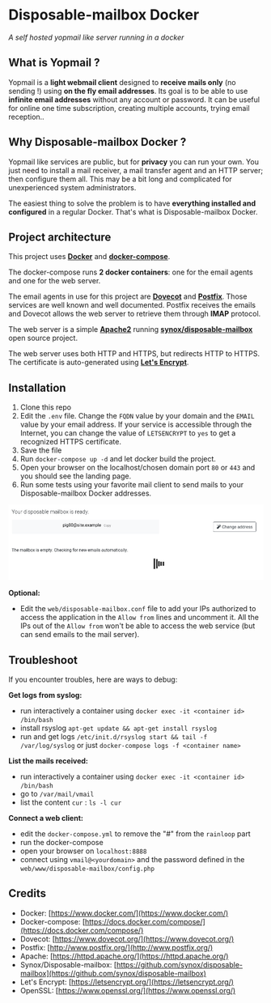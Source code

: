 # Disposable-mailbox Docker
*A self hosted yopmail like server running in a docker*

## What is Yopmail ?

Yopmail is a **light webmail client** designed to **receive mails only** (no sending !) using **on the fly email addresses**. Its goal is to be able to use **infinite email addresses** without any account or password. It can be useful for online one time subscription, creating multiple accounts, trying email reception..

## Why Disposable-mailbox Docker ?
Yopmail like services are public, but for **privacy** you can run your own. You just need to install a mail receiver, a mail transfer agent and an HTTP server; then configure them all. This may be a bit long and complicated for unexperienced system administrators.

The easiest thing to solve the problem is to have **everything installed and configured** in a regular Docker. That's what is Disposable-mailbox Docker.

## Project architecture
This project uses [**Docker**](https://www.docker.com/) and [**docker-compose**](https://docs.docker.com/compose/).

The docker-compose runs **2 docker containers**: one for the email agents and one for the web server.

The email agents in use for this project are [**Dovecot**](https://www.dovecot.org/) and [**Postfix**](http://www.postfix.org/). Those services are well known and well documented. Postfix receives the emails and Dovecot allows the web server to retrieve them through **IMAP** protocol.

The web server is a simple [**Apache2**](https://httpd.apache.org/) running [**synox/disposable-mailbox**](https://github.com/synox/disposable-mailbox) open source project.

The web server uses both HTTP and HTTPS, but redirects HTTP to HTTPS. The certificate is auto-generated using [**Let's Encrypt**](https://letsencrypt.org/).

## Installation
1. Clone this repo
2. Edit the `.env` file. Change the `FQDN` value by your domain and the `EMAIL` value by your email address. If your service is accessible through the Internet, you can change the value of `LETSENCRYPT` to `yes` to get a recognized HTTPS certificate.
3. Save the file
4. Run `docker-compose up -d` and let docker build the project.
5. Open your browser on the localhost/chosen domain port `80` or `443` and you should see the landing page.
6. Run some tests using your favorite mail client to send mails to your Disposable-mailbox Docker addresses.

![alt text](mailbox.png)

**Optional:**
- Edit the `web/disposable-mailbox.conf` file to add your IPs authorized to access the application in the `Allow from` lines and uncomment it. All the IPs out of the `Allow from` won't be able to access the web service (but can send emails to the mail server).

## Troubleshoot
If you encounter troubles, here are ways to debug:

**Get logs from syslog:**
- run interactively a container using `docker exec -it <container id> /bin/bash`
- install rsyslog `apt-get update && apt-get install rsyslog`
- run and get logs `/etc/init.d/rsyslog start && tail -f /var/log/syslog` or just `docker-compose logs -f <container name>` 

**List the mails received:**
- run interactively a container using `docker exec -it <container id> /bin/bash`
- go to `/var/mail/vmail`
- list the content `cur` : `ls -l cur`

**Connect a web client:**
- edit the `docker-compose.yml` to remove the "#" from the `rainloop` part
- run the docker-compose
- open your browser on `localhost:8888`
- connect using `vmail@<yourdomain>` and the password defined in the `web/www/disposable-mailbox/config.php`


## Credits
- Docker: [https://www.docker.com/](https://www.docker.com/)
- Docker-compose: [https://docs.docker.com/compose/](https://docs.docker.com/compose/)
- Dovecot: [https://www.dovecot.org/](https://www.dovecot.org/)
- Postfix: [http://www.postfix.org/](http://www.postfix.org/)
- Apache: [https://httpd.apache.org/](https://httpd.apache.org/)
- Synox/Disposable-mailbox: [https://github.com/synox/disposable-mailbox](https://github.com/synox/disposable-mailbox)
- Let's Encrypt: [https://letsencrypt.org/](https://letsencrypt.org/)
- OpenSSL: [https://www.openssl.org/](https://www.openssl.org/)
